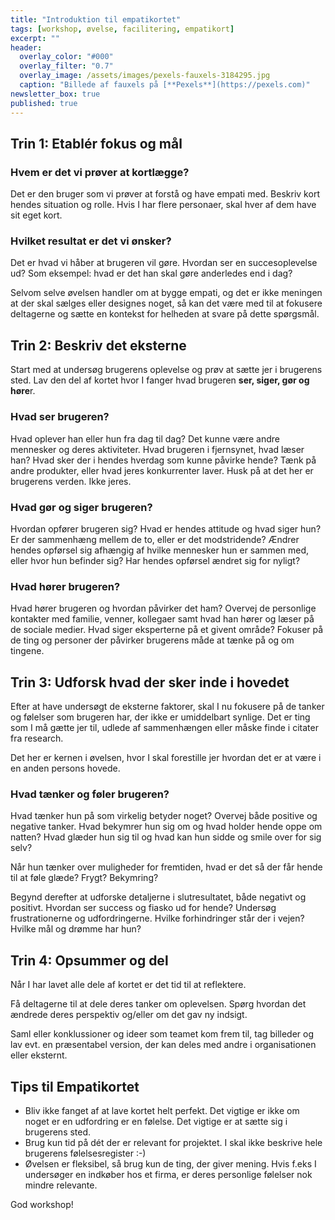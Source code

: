 ```yaml
---
title: "Introduktion til empatikortet"
tags: [workshop, øvelse, facilitering, empatikort]
excerpt: ""
header:
  overlay_color: "#000"
  overlay_filter: "0.7"
  overlay_image: /assets/images/pexels-fauxels-3184295.jpg
  caption: "Billede af fauxels på [**Pexels**](https://pexels.com)"
newsletter_box: true
published: true
---
```


## Trin 1: Etablér fokus og mål

### Hvem er det vi prøver at kortlægge?

Det er den bruger som vi prøver at forstå og have empati med. Beskriv kort hendes situation og rolle. Hvis I har flere personaer, skal hver af dem have sit eget kort.

### Hvilket resultat er det vi ønsker?

Det er hvad vi håber at brugeren vil gøre. Hvordan ser en succesoplevelse ud? Som eksempel: hvad er det han skal gøre anderledes end i dag?

Selvom selve øvelsen handler om at bygge empati, og det er ikke meningen at der skal sælges eller designes noget, så kan det være med til at fokusere deltagerne og sætte en kontekst for helheden at svare på dette spørgsmål.

## Trin 2: Beskriv det eksterne

Start med at undersøg brugerens oplevelse og prøv at sætte jer i brugerens sted. Lav den del af kortet hvor I fanger hvad brugeren **ser, siger, gør og høre**r.

### Hvad ser brugeren?

Hvad oplever han eller hun fra dag til dag? Det kunne være andre mennesker og deres aktiviteter. Hvad brugeren i fjernsynet, hvad læser han? Hvad sker der i hendes hverdag som kunne påvirke hende? Tænk på andre produkter, eller hvad jeres konkurrenter laver. Husk på at det her er brugerens verden. Ikke jeres.

### Hvad gør og siger brugeren?

Hvordan opfører brugeren sig? Hvad er hendes attitude og hvad siger hun? Er der sammenhæng mellem de to, eller er det modstridende? Ændrer hendes opførsel sig afhængig af hvilke mennesker hun er sammen med, eller hvor hun befinder sig? Har hendes opførsel ændret sig for nyligt?

### Hvad hører brugeren?

Hvad hører brugeren og hvordan påvirker det ham? Overvej de personlige kontakter med familie, venner, kollegaer samt hvad han hører og læser på de sociale medier. Hvad siger eksperterne på et givent område? Fokuser på de ting og personer der påvirker brugerens måde at tænke på og om tingene.

## Trin 3: Udforsk hvad der sker inde i hovedet

Efter at have undersøgt de eksterne faktorer, skal I nu fokusere på de tanker og følelser som brugeren har, der ikke er umiddelbart synlige. Det er ting som I må gætte jer til, udlede af sammenhængen eller måske finde i citater fra research.

Det her er kernen i øvelsen, hvor I skal forestille jer hvordan det er at være i en anden persons hovede.

### Hvad tænker og føler brugeren?

Hvad tænker hun på som virkelig betyder noget? Overvej både positive og negative tanker. Hvad bekymrer hun sig om og hvad holder hende oppe om natten? Hvad glæder hun sig til og hvad kan hun sidde og smile over for sig selv?

Når hun tænker over muligheder for fremtiden, hvad er det så der får hende til at føle glæde? Frygt? Bekymring?

Begynd derefter at udforske detaljerne i slutresultatet, både negativt og positivt. Hvordan ser success og fiasko ud for hende? Undersøg frustrationerne og udfordringerne. Hvilke forhindringer står der i vejen? Hvilke mål og drømme har hun?

## Trin 4: Opsummer og del

Når I har lavet alle dele af kortet er det tid til at reflektere.

Få deltagerne til at dele deres tanker om oplevelsen. Spørg hvordan det ændrede deres perspektiv og/eller om det gav ny indsigt.

Saml eller konklussioner og ideer som teamet kom frem til, tag billeder og lav evt. en præsentabel version, der kan deles med andre i organisationen eller eksternt.

## Tips til Empatikortet

- Bliv ikke fanget af at lave kortet helt perfekt. Det vigtige er ikke om noget er en udfordring er en følelse. Det vigtige er at sætte sig i brugerens sted.
- Brug kun tid på dét der er relevant for projektet. I skal ikke beskrive hele brugerens følelsesregister :-)
- Øvelsen er fleksibel, så brug kun de ting, der giver mening. Hvis f.eks I undersøger en indkøber hos et firma, er deres personlige følelser nok mindre relevante.

God workshop!
